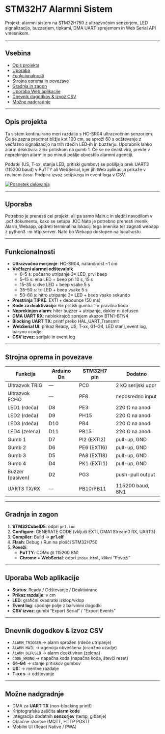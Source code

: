 # STM32H7 Alarmni Sistem

Projekt: alarmni sistem na STM32H750 z ultrazvočnim senzorjem, LED signalizacijo, buzzerjem, tipkami, DMA UART sprejemom in Web Serial API vmesnikom.

---

## Vsebina

- [Opis projekta](#opis-projekta)
- [Uporaba](#uporaba)
- [Funkcionalnosti](#funkcionalnosti)  
- [Strojna oprema in povezave](#strojna-oprema-in-povezave)  
- [Gradnja in zagon](#gradnja-in-zagon)  
- [Uporaba Web aplikacije](#uporaba-web-aplikacije)  
- [Dnevnik dogodkov & izvoz CSV](#dnevnik-dogodkov--izvoz-csv)  
- [Možne nadgradnje](#možne-nadgradnje)  

---

## Opis projekta

Ta sistem kontinuirano meri razdaljo s HC-SR04 ultrazvočnim senzorjem. Če se zazna predmet bližje kot 100 cm, se sproži 60 s odštevanje z večfazno signalizacijo na trih rdečih LED-ih in buzzerju. Uporabnik lahko alarm deaktivira z 6× pritiskom na gumb 1. Če se ne deaktivira, preide v neprekinjen alarm in po minuti pošlje obvestilo alarmni agenciji.

Podatki (US, T-xx, stanja LED, pritiski gumbov) se pošiljajo prek UART3 (115200 baud) v PuTTY ali WebSerial, kjer jih Web aplikacija prikaže v realnem času. Podpira izvoz serijskega in event loga v CSV.

[![Posnetek delovanja](https://img.youtube.com/vi/KxlVeEdbE8g/maxresdefault.jpg)](https://youtu.be/KxlVeEdbE8g)



---

## Uporaba

Potrebno je prenesti cel projekt, ali pa samo Main.c in slediti navodilom v .pdf dokumentu, kako se setupa .IOC
Nato je potrebno prenesti imenik Alarm_Webapp, opdreti terminal na lokaciji tega imenika ter zagnati webapp z python3 -m http.server. Nato bo Webapp dostopen na localhostu.

---

## Funkcionalnosti

- **Ultrazvočno merjenje**: HC-SR04, natančnost ~1 cm  
- **Večfazni alarmni odštevalnik**  
  - 0–5 s: počasno utripanje 3× LED, prvi beep  
  - 5–15 s: ena LED + beep pri 10 s, 15 s  
  - 15–35 s: dve LED + beep vsake 5 s  
  - 35–50 s: tri LED + beep vsake 5 s  
  - 50–60 s: hitro utripanje 3× LED + beep vsako sekundo  
- **Prestrinja TIPKE**: EXTI + debounce (50 ms)  
- **Kode za deaktivacijo**: 6× pritisk gumba 1 = pravilna koda  
- **Neprekinjen alarm**: hiter buzzer + utripanje, dokler ni defusen  
- **DMA UART RX**: neblokirajoč sprejem ukazov BTN1–BTN4  
- **Blocking UART TX**: printf preko HAL_UART_Transmit  
- **WebSerial UI**: prikaz Ready, US, T-xx, G1–G4, LED stanj, event log, barvno ozadje  
- **CSV izvoz**: serijski in event log  

---

## Strojna oprema in povezave

| Funkcija         | Arduino Dn | STM32H7 pin | Dodatno           |
|------------------|------------|-------------|-------------------|
| Ultrazvok TRIG   | —          | PC0         | 2 kΩ serijski upor|
| Ultrazvok ECHO   | —          | PF8         | neposredno input  |
| LED1 (rdeča)     | D8         | PE3         | 220 Ω na anodi    |
| LED2 (rdeča)     | D9         | PH15        | 220 Ω na anodi    |
| LED3 (rdeča)     | D10        | PB4         | 220 Ω na anodi    |
| LED4 (zelena)    | D11        | PB15        | 220 Ω na anodi    |
| Gumb 1           | D7         | PI2 (EXTI2) | pull-up, GND      |
| Gumb 2           | D6         | PE6 (EXTI6) | pull-up, GND      |
| Gumb 3           | D5         | PA8 (EXTI8) | pull-up, GND      |
| Gumb 4           | D4         | PK1 (EXTI1) | pull-up, GND      |
| Buzzer (pasiven) | D2         | PG3         | push-pull output  |
| UART3 TX/RX      | —          | PB10/PB11   | 115200 baud, 8N1  |

---

## Gradnja in zagon

1. **STM32CubeIDE**: odpri `pr1.ioc`  
2. **Configure**: GENERATE CODE (vključi EXTI, DMA1 Stream0 RX, UART3)  
3. **Compiler**: Build → **pr1.elf**  
4. **Flash**: Debug / Run na plošči STM32H750  
5. **Poveži**:  
   - **PuTTY**: COMx @ 115200 8N1  
   - **Chrome + WebSerial**: odpri `index.html`, klikni “Poveži”

---

## Uporaba Web aplikacije

- **Status**: Ready / Odštevanje / Deaktivirano  
- **Prikaz razdalje**: v cm  
- **LED**: grafični kvadratki izklop/vklop  
- **Event log**: spodnje polje z barvnimi dogodki  
- **CSV izvoz**: gumbi “Export Serial” / “Export Events”

---

## Dnevnik dogodkov & izvoz CSV

- `ALARM_TRIGGER` → alarm sprožen (rdeče utripanje)  
- `ALARM_MAIL`    → agencija obveščena (oranžno ozadje)  
- `ALARM_DEFUSED` → alarm deaktiviran (zelena)  
- `CODE_WRONG`    → napačna koda (napačna koda, števči reset)  
- **G1–G4**       → stanje pritiskov gumbov  
- **US:**         → meritve razdalje  
- **T-xx s**      → odštevanje

---

## Možne nadgradnje

- DMA za **UART TX** (non-blocking printf)  
- Kriptografska zaščita **alarm kode**  
- Integracija dodatnih **senzorjev** (temp, gibanje)  
- Oblačne storitve (MQTT, HTTP POST)  
- Mobilni UI (React Native / PWA)


